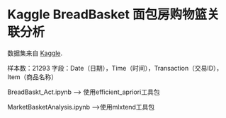 # Kaggle BreadBasket 面包房购物篮关联分析
数据集来自 [Kaggle](https://www.kaggle.com/laalarcon/breadbasket-selling-patterns).

样本数：21293
字段：Date（日期），Time（时间），Transaction（交易ID），Item（商品名称）


BreadBaskt_Act.ipynb --> 使用efficient_apriori工具包

MarketBasketAnalysis.ipynb -->使用mlxtend工具包
